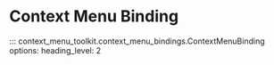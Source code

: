 # Context Menu Binding


::: context_menu_toolkit.context_menu_bindings.ContextMenuBinding
    options:
        heading_level: 2

